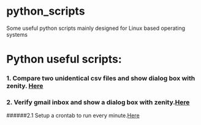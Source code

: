 # python_scripts
Some useful python scripts mainly designed for Linux based operating systems

# Python useful scripts:

### 1. Compare two unidentical csv files and show dialog box with zenity. [Here](compare_two_csv_files.py)
### 2. Verify gmail inbox and show a dialog box with zenity.[Here](verify_gmail.py)
   ######2.1 Setup a crontab to run every minute.[Here](verify_gmail_crontab)
